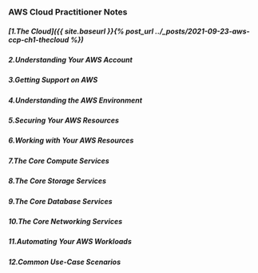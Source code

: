 ### AWS Cloud Practitioner Notes
##### [1.The Cloud]({{ site.baseurl }}{% post_url ../_posts/2021-09-23-aws-ccp-ch1-thecloud %})
##### 2.Understanding Your AWS Account
##### 3.Getting Support on AWS
##### 4.Understanding the AWS Environment
##### 5.Securing Your AWS Resources
##### 6.Working with Your AWS Resources
##### 7.The Core Compute Services
##### 8.The Core Storage Services
##### 9.The Core Database Services
##### 10.The Core Networking Services
##### 11.Automating Your AWS Workloads
##### 12.Common Use-Case Scenarios
